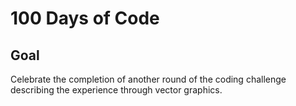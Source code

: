 # 100 Days of Code

<!-- ## [Live Demo]() -->

## Goal

Celebrate the completion of another round of the coding challenge describing the experience through vector graphics.